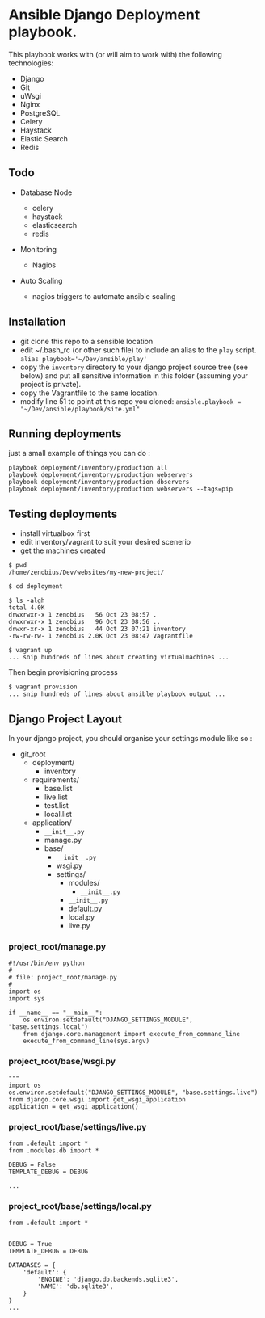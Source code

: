 # Ansible Django Deployment playbook.

This playbook works with (or will aim to work with) the following technologies:

* Django
* Git
* uWsgi
* Nginx
* PostgreSQL
* Celery
* Haystack
* Elastic Search
* Redis


## Todo

* Database Node
    * celery
    * haystack
    * elasticsearch
    * redis

* Monitoring
    * Nagios

* Auto Scaling
    * nagios triggers to automate ansible scaling


## Installation

* git clone this repo to a sensible location
* edit ~/.bash_rc (or other such file) to include an alias to the `play` script.
    `alias playbook='~/Dev/ansible/play'`
* copy the `inventory` directory to your django project source tree (see below) and put all sensitive information in this folder (assuming your project is private).
* copy the Vagrantfile to the same location.
* modify line 51 to point at this repo you cloned:
`ansible.playbook = "~/Dev/ansible/playbook/site.yml"`


## Running deployments

just a small example of things you can do :

```
playbook deployment/inventory/production all
playbook deployment/inventory/production webservers
playbook deployment/inventory/production dbservers
playbook deployment/inventory/production webservers --tags=pip
```

## Testing deployments

* install virtualbox first
* edit inventory/vagrant to suit your desired scenerio
* get the machines created

```
$ pwd
/home/zenobius/Dev/websites/my-new-project/

$ cd deployment

$ ls -algh
total 4.0K
drwxrwxr-x 1 zenobius   56 Oct 23 08:57 .
drwxrwxr-x 1 zenobius   96 Oct 23 08:56 ..
drwxr-xr-x 1 zenobius   44 Oct 23 07:21 inventory
-rw-rw-rw- 1 zenobius 2.0K Oct 23 08:47 Vagrantfile

$ vagrant up
... snip hundreds of lines about creating virtualmachines ...

```
Then begin provisioning process

```
$ vagrant provision
... snip hundreds of lines about ansible playbook output ...

```


## Django Project Layout

In your django project, you should organise your settings module like so :

* git_root
    * deployment/
        * inventory
    * requirements/
        * base.list
        * live.list
        * test.list
        * local.list
    * application/
        * `__init__.py`
        * manage.py
        * base/
            * `__init__.py`
            * wsgi.py
            * settings/
                * modules/
                    * `__init__.py`
                * `__init__.py`
                * default.py
                * local.py
                * live.py


### project_root/manage.py

```
#!/usr/bin/env python
#
# file: project_root/manage.py
#
import os
import sys

if __name__ == "__main__":
    os.environ.setdefault("DJANGO_SETTINGS_MODULE", "base.settings.local")
    from django.core.management import execute_from_command_line
    execute_from_command_line(sys.argv)
```

### project_root/base/wsgi.py
```
"""
import os
os.environ.setdefault("DJANGO_SETTINGS_MODULE", "base.settings.live")
from django.core.wsgi import get_wsgi_application
application = get_wsgi_application()

```

### project_root/base/settings/live.py

```
from .default import *
from .modules.db import *

DEBUG = False
TEMPLATE_DEBUG = DEBUG

...

```

### project_root/base/settings/local.py

```
from .default import *


DEBUG = True
TEMPLATE_DEBUG = DEBUG

DATABASES = {
    'default': {
        'ENGINE': 'django.db.backends.sqlite3',
        'NAME': 'db.sqlite3',
    }
}
...

```